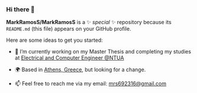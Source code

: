 ### Hi there 👋


**MarkRamosS/MarkRamosS** is a ✨ _special_ ✨ repository because its `README.md` (this file) appears on your GitHub profile.

Here are some ideas to get you started:

- 🔭 I’m currently working on my Master Thesis and completing my studies at [Electrical and Computer Engineer @NTUA](http://www.ece.ntua.gr/en)
* 🌍  Based in [Athens, Greece](https://en.wikipedia.org/wiki/Athens), but looking for a change. 
- 📫 Feel free to reach me via my email: [mrs692316@gmail.com](mailto:mrs692316@gmail.com)

